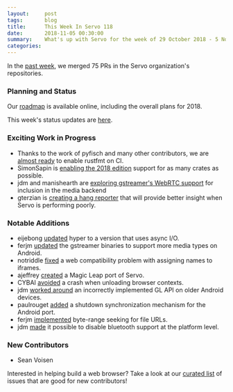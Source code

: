 ```yaml
---
layout:     post
tags:       blog
title:      This Week In Servo 118
date:       2018-11-05 00:30:00
summary:    What's up with Servo for the week of 29 October 2018 - 5 November 2018
categories:
---
```


In the [past week](https://github.com/pulls?utf8=%E2%9C%93&q=is%3Apr+is%3Amerged+closed%3A2018-10-29..2018-11-05+user%3Aservo+),
we merged 75 PRs in the Servo organization's repositories.

### Planning and Status

Our [roadmap](https://github.com/servo/servo/wiki/Roadmap) is available online, including the overall plans for 2018.

This week's status updates are [here](https://www.standu.ps/project/servo/).

### Exciting Work in Progress

- Thanks to the work of pyfisch and many other contributors, we are [almost ready](https://github.com/servo/servo/issues/21373) to enable rustfmt on CI.
- SimonSapin is [enabling the 2018 edition](https://github.com/servo/servo/pull/22083) support for as many crates as possible.
- jdm and manishearth are [exploring gstreamer's WebRTC support](https://github.com/servo/media/compare/master...jdm:watever) for inclusion in the media backend
- gterzian is [creating a hang reporter](https://github.com/servo/servo/pull/21673) that will provide better insight when Servo is performing poorly.

### Notable Additions

- eijebong [updated](https://github.com/servo/servo/pull/21644) hyper to a version that uses async I/O.
- ferjm [updated](https://github.com/servo/servo/pull/21864) the gstreamer binaries to support more media types on Android.
- notriddle [fixed](https://github.com/servo/servo/pull/21976) a web compatibility problem with assigning names to iframes.
- ajeffrey [created](https://github.com/servo/servo/pull/21985) a Magic Leap port of Servo.
- CYBAI [avoided](https://github.com/servo/servo/pull/21988) a crash when unloading browser contexts.
- jdm [worked around](https://github.com/servo/gleam/pull/175) an incorrectly implemented GL API on older Android devices.
- paulrouget [added](https://github.com/servo/servo/pull/22021) a shutdown synchronization mechanism for the Android port.
- ferjm [implemented](https://github.com/servo/servo/pull/22024) byte-range seeking for file URLs.
- jdm [made](https://github.com/servo/servo/pull/22060) it possible to disable bluetooth support at the platform level.

### New Contributors

- Sean Voisen

Interested in helping build a web browser? Take a look at our [curated list](https://starters.servo.org/) of issues that are good for new contributors!
